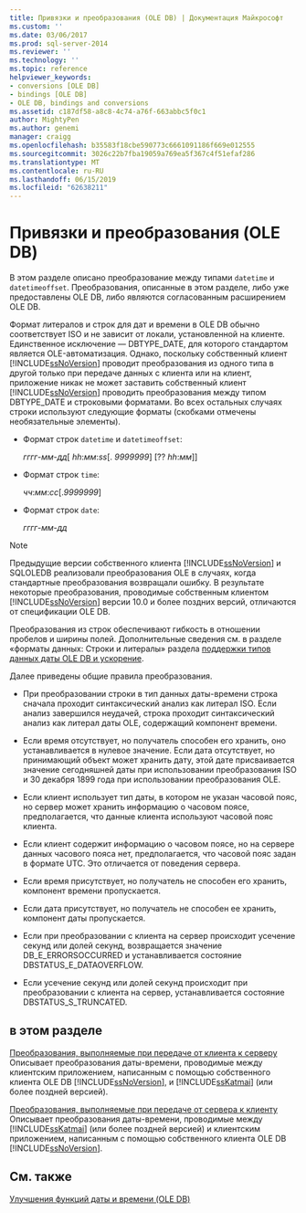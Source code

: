 ```yaml
---
title: Привязки и преобразования (OLE DB) | Документация Майкрософт
ms.custom: ''
ms.date: 03/06/2017
ms.prod: sql-server-2014
ms.reviewer: ''
ms.technology: ''
ms.topic: reference
helpviewer_keywords:
- conversions [OLE DB]
- bindings [OLE DB]
- OLE DB, bindings and conversions
ms.assetid: c187df58-a8c8-4c74-a76f-663abbc5f0c1
author: MightyPen
ms.author: genemi
manager: craigg
ms.openlocfilehash: b35583f18cbe590773c6661091186f669e012555
ms.sourcegitcommit: 3026c22b7fba19059a769ea5f367c4f51efaf286
ms.translationtype: MT
ms.contentlocale: ru-RU
ms.lasthandoff: 06/15/2019
ms.locfileid: "62638211"
---
```

# <a name="bindings-and-conversions-ole-db"></a>Привязки и преобразования (OLE DB)
  В этом разделе описано преобразование между типами `datetime` и `datetimeoffset`. Преобразования, описанные в этом разделе, либо уже предоставлены OLE DB, либо являются согласованным расширением OLE DB.  
  
 Формат литералов и строк для дат и времени в OLE DB обычно соответствует ISO и не зависит от локали, установленной на клиенте. Единственное исключение — DBTYPE_DATE, для которого стандартом является OLE-автоматизация. Однако, поскольку собственный клиент [!INCLUDE[ssNoVersion](../../includes/ssnoversion-md.md)] проводит преобразования из одного типа в другой только при передаче данных с клиента или на клиент, приложение никак не может заставить собственный клиент [!INCLUDE[ssNoVersion](../../includes/ssnoversion-md.md)] проводить преобразования между типом DBTYPE_DATE и строковыми форматами. Во всех остальных случаях строки используют следующие форматы (скобками отмечены необязательные элементы).  
  
-   Формат строк `datetime` и `datetimeoffset`:  
  
     *гггг*-*мм*-*дд*[ *hh*:*мм*:*ss*[. *9999999*] [?? *hh*:*мм*]]  
  
-   Формат строк `time`:  
  
     *чч*:*мм*:*сс*[.*9999999*]  
  
-   Формат строк `date`:  
  
     *гггг*-*мм*-*дд*  
  
> [!NOTE]  
>  Предыдущие версии собственного клиента [!INCLUDE[ssNoVersion](../../includes/ssnoversion-md.md)] и SQLOLEDB реализовали преобразования OLE в случаях, когда стандартные преобразования возвращали ошибку. В результате некоторые преобразования, проводимые собственным клиентом [!INCLUDE[ssNoVersion](../../includes/ssnoversion-md.md)] версии 10.0 и более поздних версий, отличаются от спецификации OLE DB.  
  
 Преобразования из строк обеспечивают гибкость в отношении пробелов и ширины полей. Дополнительные сведения см. в разделе «форматы данных: Строки и литералы» раздела [поддержки типов данных даты OLE DB и ускорение](data-type-support-for-ole-db-date-and-time-improvements.md).  
  
 Далее приведены общие правила преобразования.  
  
-   При преобразовании строки в тип данных даты-времени строка сначала проходит синтаксический анализ как литерал ISO. Если анализ завершился неудачей, строка проходит синтаксический анализ как литерал даты OLE, содержащий компонент времени.  
  
-   Если время отсутствует, но получатель способен его хранить, оно устанавливается в нулевое значение. Если дата отсутствует, но принимающий объект может хранить дату, этой дате присваивается значение сегодняшней даты при использовании преобразования ISO и 30 декабря 1899 года при использовании преобразования OLE.  
  
-   Если клиент использует тип даты, в котором не указан часовой пояс, но сервер может хранить информацию о часовом поясе, предполагается, что данные клиента используют часовой пояс клиента.  
  
-   Если клиент содержит информацию о часовом поясе, но на сервере данных часового пояса нет, предполагается, что часовой пояс задан в формате UTC. Это отличается от поведения сервера.  
  
-   Если время присутствует, но получатель не способен его хранить, компонент времени пропускается.  
  
-   Если дата присутствует, но получатель не способен ее хранить, компонент даты пропускается.  
  
-   Если при преобразовании с клиента на сервер происходит усечение секунд или долей секунд, возвращается значение DB_E_ERRORSOCCURRED и устанавливается состояние DBSTATUS_E_DATAOVERFLOW.  
  
-   Если усечение секунд или долей секунд происходит при преобразовании с клиента на сервер, устанавливается состояние DBSTATUS_S_TRUNCATED.  
  
## <a name="in-this-section"></a>в этом разделе  
 [Преобразования, выполняемые при передаче от клиента к серверу](conversions-performed-from-client-to-server.md)  
 Описывает преобразования даты-времени, проводимые между клиентским приложением, написанным с помощью собственного клиента OLE DB [!INCLUDE[ssNoVersion](../../includes/ssnoversion-md.md)], и [!INCLUDE[ssKatmai](../../includes/sskatmai-md.md)] (или более поздней версией).  
  
 [Преобразования, выполняемые при передаче от сервера к клиенту](conversions-performed-from-server-to-client.md)  
 Описывает преобразования даты-времени, проводимые между [!INCLUDE[ssKatmai](../../includes/sskatmai-md.md)] (или более поздней версией) и клиентским приложением, написанным с помощью собственного клиента OLE DB [!INCLUDE[ssNoVersion](../../includes/ssnoversion-md.md)].  
  
## <a name="see-also"></a>См. также  
 [Улучшения функций даты и времени &#40;OLE DB&#41;](date-and-time-improvements-ole-db.md)  
  
  
